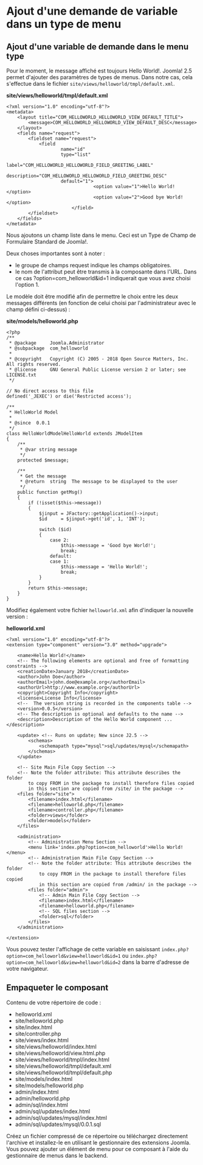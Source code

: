 # Ajout d'une demande de variable dans un type de menu
## Ajout d'une variable de demande dans le menu type
Pour le moment, le message affiché est toujours Hello World!. Joomla! 2.5 permet d'ajouter des paramètres de types de menus. Dans notre cas, cela s'effectue dans le fichier `site/views/helloworld/tmpl/default.xml`.

**site/views/helloworld/tmpl/default.xml**
```
<?xml version="1.0" encoding="utf-8"?>
<metadata>
	<layout title="COM_HELLOWORLD_HELLOWORLD_VIEW_DEFAULT_TITLE">
		<message>COM_HELLOWORLD_HELLOWORLD_VIEW_DEFAULT_DESC</message>
	</layout>
	<fields name="request">
		<fieldset name="request">
			<field
					name="id"
					type="list"
					label="COM_HELLOWORLD_HELLOWORLD_FIELD_GREETING_LABEL"
					description="COM_HELLOWORLD_HELLOWORLD_FIELD_GREETING_DESC"
					default="1">
                                <option value="1">Hello World!</option>
                                <option value="2">Good bye World!</option>
                        </field>
		</fieldset>
	</fields>
</metadata>
```

Nous ajoutons un champ liste dans le menu. Ceci est un Type de Champ de Formulaire Standard de Joomla!.

Deux choses importantes sont à noter :

- le groupe de champs request indique les champs obligatoires.
- le nom de l'attribut peut être transmis à la composante dans l'URL. Dans ce cas ?option=com_helloworld&id=1 indiquerait que vous avez choisi l'option 1.
  
Le modèle doit être modifié afin de permettre le choix entre les deux messages différents (en fonction de celui choisi par l'administrateur avec le champ défini ci-dessus) :

**site/models/helloworld.php**
```
<?php
/**
 * @package     Joomla.Administrator
 * @subpackage  com_helloworld
 *
 * @copyright   Copyright (C) 2005 - 2018 Open Source Matters, Inc. All rights reserved.
 * @license     GNU General Public License version 2 or later; see LICENSE.txt
 */

// No direct access to this file
defined('_JEXEC') or die('Restricted access');

/**
 * HelloWorld Model
 *
 * @since  0.0.1
 */
class HelloWorldModelHelloWorld extends JModelItem
{
	/**
	 * @var string message
	 */
	protected $message;

	/**
	 * Get the message
	 * @return  string  The message to be displayed to the user
	 */
	public function getMsg()
	{
		if (!isset($this->message))
		{
			$jinput = JFactory::getApplication()->input;
			$id     = $jinput->get('id', 1, 'INT');

			switch ($id)
			{
				case 2:
					$this->message = 'Good bye World!';
					break;
				default:
				case 1:
					$this->message = 'Hello World!';
					break;
			}
		}
		return $this->message;
	}
}
```

Modifiez également votre fichier `helloworld.xml` afin d'indiquer la nouvelle version :

**helloworld.xml**
```
<?xml version="1.0" encoding="utf-8"?>
<extension type="component" version="3.0" method="upgrade">

	<name>Hello World!</name>
	<!-- The following elements are optional and free of formatting constraints -->
	<creationDate>January 2018</creationDate>
	<author>John Doe</author>
	<authorEmail>john.doe@example.org</authorEmail>
	<authorUrl>http://www.example.org</authorUrl>
	<copyright>Copyright Info</copyright>
	<license>License Info</license>
	<!--  The version string is recorded in the components table -->
	<version>0.0.5</version>
	<!-- The description is optional and defaults to the name -->
	<description>Description of the Hello World component ...</description>

	<update> <!-- Runs on update; New since J2.5 -->
		<schemas>
			<schemapath type="mysql">sql/updates/mysql</schemapath>
		</schemas>
	</update>

	<!-- Site Main File Copy Section -->
	<!-- Note the folder attribute: This attribute describes the folder
		to copy FROM in the package to install therefore files copied
		in this section are copied from /site/ in the package -->
	<files folder="site">
		<filename>index.html</filename>
		<filename>helloworld.php</filename>
		<filename>controller.php</filename>
		<folder>views</folder>
		<folder>models</folder>
	</files>

	<administration>
		<!-- Administration Menu Section -->
		<menu link='index.php?option=com_helloworld'>Hello World!</menu>
		<!-- Administration Main File Copy Section -->
		<!-- Note the folder attribute: This attribute describes the folder
			to copy FROM in the package to install therefore files copied
			in this section are copied from /admin/ in the package -->
		<files folder="admin">
			<!-- Admin Main File Copy Section -->
			<filename>index.html</filename>
			<filename>helloworld.php</filename>
			<!-- SQL files section -->
			<folder>sql</folder>
		</files>
	</administration>

</extension>
```

Vous pouvez tester l'affichage de cette variable en saisissant `index.php?option=com_helloworld&view=helloworld&id=1` ou `index.php?option=com_helloworld&view=helloworld&id=2` dans la barre d'adresse de votre navigateur.

## Empaqueter le composant

Contenu de votre répertoire de code :

- helloworld.xml
- site/helloworld.php
- site/index.html
- site/controller.php
- site/views/index.html
- site/views/helloworld/index.html
- site/views/helloworld/view.html.php
- site/views/helloworld/tmpl/index.html
- site/views/helloworld/tmpl/default.xml
- site/views/helloworld/tmpl/default.php
- site/models/index.html
- site/models/helloworld.php
- admin/index.html
- admin/helloworld.php
- admin/sql/index.html
- admin/sql/updates/index.html
- admin/sql/updates/mysql/index.html
- admin/sql/updates/mysql/0.0.1.sql
  
Créez un fichier compressé de ce répertoire ou téléchargez directement l'archive et installez-le en utilisant le gestionnaire des extensions Joomla. Vous pouvez ajouter un élément de menu pour ce composant à l'aide du gestionnaire de menus dans le backend.
